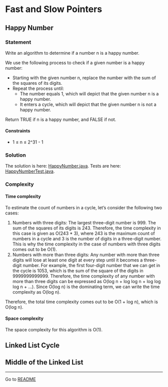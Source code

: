 # Fast and Slow Pointers

## Happy Number

### Statement

Write an algorithm to determine if a number n is a happy number.

We use the following process to check if a given number is a happy number:

- Starting with the given number n, replace the number with the sum of the squares of its digits.
- Repeat the process until:
    - The number equals 1, which will depict that the given number n is a happy number.
    - It enters a cycle, which will depict that the given number n is not a happy number.

Return TRUE if n is a happy number, and FALSE if not.

#### Constraints

- 1 ≤ n ≤ 2^31 - 1

### Solution

The solution is here: [HappyNumber.java](../src/main/java/com/github/akarazhev/challenge/fastandslowpointers/HappyNumber.java "HappyNumber.java").
Tests are here: [HappyNumberTest.java](../src/test/java/com/github/akarazhev/challenge/fastandslowpointers/HappyNumberTest.java "HappyNumberTest.java").

### Complexity

#### Time complexity

To estimate the count of numbers in a cycle, let’s consider the following two cases:

1. Numbers with three digits: The largest three-digit number is 999. The sum of the squares of its digits is 243.
   Therefore, the time complexity in this case is given as O(243 * 3), where 243 is the maximum count of numbers in a cycle
   and 3 is the number of digits in a three-digit number. This is why the time complexity in the case of numbers with
   three digits comes out to be O(1).
2. Numbers with more than three digits: Any number with more than three digits will lose at least one digit at
   every step until it becomes a three-digit number. For example, the first four-digit number that we can get in the cycle is
   1053, which is the sum of the square of the digits in 9999999999999. Therefore, the time complexity of any number with
   more than three digits can be expressed as O(log n + log log n + log log log n + ...). Since O(log n) is the
   dominating term, we can write the time complexity as O(log n).

Therefore, the total time complexity comes out to be O(1 + log n), which is O(log n).

#### Space complexity

The space complexity for this algorithm is O(1).

## Linked List Cycle

## Middle of the Linked List

<hr>

Go to [README](../README.md "README.me")